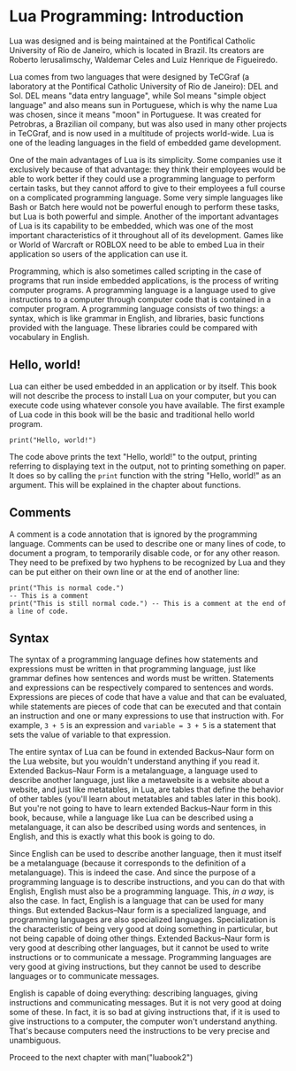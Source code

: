 Lua Programming: Introduction
=============================

Lua was designed and is being maintained at the Pontifical Catholic University
of Rio de Janeiro, which is located in Brazil. Its creators are Roberto
Ierusalimschy, Waldemar Celes and Luiz Henrique de Figueiredo.

Lua comes from two languages that were designed by TeCGraf (a laboratory at the
Pontifical Catholic University of Rio de Janeiro): DEL and Sol.  DEL means "data
entry language", while Sol means "simple object language" and also means sun in
Portuguese, which is why the name Lua was chosen, since it means "moon" in
Portuguese. It was created for Petrobras, a Brazilian oil company, but was also
used in many other projects in TeCGraf, and is now used in a multitude of
projects world-wide. Lua is one of the leading languages in the field of
embedded game development.

One of the main advantages of Lua is its simplicity. Some companies use it
exclusively because of that advantage: they think their employees would be able
to work better if they could use a programming language to perform certain
tasks, but they cannot afford to give to their employees a full course on a
complicated programming language. Some very simple languages like Bash or Batch
here would not be powerful enough to perform these tasks, but Lua is both
powerful and simple. Another of the important advantages of Lua is its
capability to be embedded, which was one of the most important characteristics
of it throughout all of its development. Games like or World of Warcraft or
ROBLOX need to be able to embed Lua in their application so users of the
application can use it.

Programming, which is also sometimes called scripting in the case of programs
that run inside embedded applications, is the process of writing computer
programs. A programming language is a language used to give instructions to a
computer through computer code that is contained in a computer program. A
programming language consists of two things: a syntax, which is like grammar in
English, and libraries, basic functions provided with the language. These
libraries could be compared with vocabulary in English.

Hello, world!
-------------

Lua can either be used embedded in an application or by itself. This book will
not describe the process to install Lua on your computer, but you can execute
code using whatever console you have available. The first example of Lua code in
this book will be the basic and traditional hello world program.

    print("Hello, world!")

The code above prints the text "Hello, world!" to the output, printing referring
to displaying text in the output, not to printing something on paper. It does so
by calling the `print` function with the string "Hello, world!" as an
argument. This will be explained in the chapter about functions.

Comments
--------

A comment is a code annotation that is ignored by the programming
language. Comments can be used to describe one or many lines of code, to
document a program, to temporarily disable code, or for any other reason. They
need to be prefixed by two hyphens to be recognized by Lua and they can be put
either on their own line or at the end of another line:

    print("This is normal code.")
    -- This is a comment
    print("This is still normal code.") -- This is a comment at the end of a line of code.

Syntax
------

The syntax of a programming language defines how statements and expressions must
be written in that programming language, just like grammar defines how sentences
and words must be written. Statements and expressions can be respectively
compared to sentences and words.  Expressions are pieces of code that have a
value and that can be evaluated, while statements are pieces of code that can be
executed and that contain an instruction and one or many expressions to use that
instruction with. For example, `3 + 5` is an expression and `variable = 3 + 5`
is a statement that sets the value of variable to that expression.

The entire syntax of Lua can be found in extended Backus–Naur form on the Lua
website, but you wouldn't understand anything if you read it. Extended
Backus–Naur Form is a metalanguage, a language used to describe another
language, just like a metawebsite is a website about a website, and just like
metatables, in Lua, are tables that define the behavior of other tables (you'll
learn about metatables and tables later in this book). But you're not going to
have to learn extended Backus–Naur form in this book, because, while a language
like Lua can be described using a metalanguage, it can also be described using
words and sentences, in English, and this is exactly what this book is going to
do.

Since English can be used to describe another language, then it must itself be a
metalanguage (because it corresponds to the definition of a metalanguage). This
is indeed the case. And since the purpose of a programming language is to
describe instructions, and you can do that with English, English must also be a
programming language. This, *in a way*, is also the case. In fact, English is a
language that can be used for many things. But extended Backus–Naur form is a
specialized language, and programming languages are also specialized
languages. Specialization is the characteristic of being very good at doing
something in particular, but not being capable of doing other things. Extended
Backus–Naur form is very good at describing other languages, but it cannot be
used to write instructions or to communicate a message. Programming languages
are very good at giving instructions, but they cannot be used to describe
languages or to communicate messages.

English is capable of doing everything: describing languages, giving
instructions and communicating messages. But it is not very good at doing some
of these. In fact, it is so bad at giving instructions that, if it is used to
give instructions to a computer, the computer won't understand anything. That's
because computers need the instructions to be very precise and unambiguous.

Proceed to the next chapter with man("luabook2")
